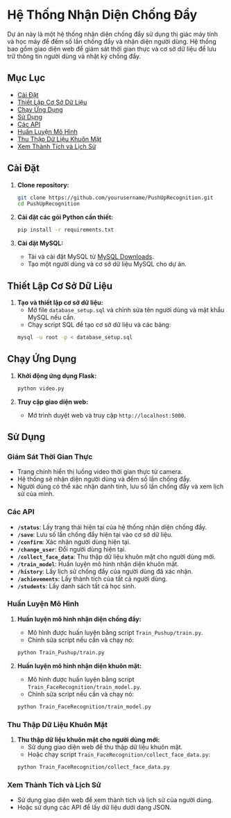 # Hệ Thống Nhận Diện Chống Đẩy

Dự án này là một hệ thống nhận diện chống đẩy sử dụng thị giác máy tính và học máy để đếm số lần chống đẩy và nhận diện người dùng. Hệ thống bao gồm giao diện web để giám sát thời gian thực và cơ sở dữ liệu để lưu trữ thông tin người dùng và nhật ký chống đẩy.

## Mục Lục
- [Cài Đặt](#cài-đặt)
- [Thiết Lập Cơ Sở Dữ Liệu](#thiết-lập-cơ-sở-dữ-liệu)
- [Chạy Ứng Dụng](#chạy-ứng-dụng)
- [Sử Dụng](#sử-dụng)
- [Các API](#các-api)
- [Huấn Luyện Mô Hình](#huấn-luyện-mô-hình)
- [Thu Thập Dữ Liệu Khuôn Mặt](#thu-thập-dữ-liệu-khuôn-mặt)
- [Xem Thành Tích và Lịch Sử](#xem-thành-tích-và-lịch-sử)

## Cài Đặt

1. **Clone repository:**
    ```sh
    git clone https://github.com/yourusername/PushUpRecognition.git
    cd PushUpRecognition
    ```

2. **Cài đặt các gói Python cần thiết:**
    ```sh
    pip install -r requirements.txt
    ```

3. **Cài đặt MySQL:**
    - Tải và cài đặt MySQL từ [MySQL Downloads](https://dev.mysql.com/downloads/installer/).
    - Tạo một người dùng và cơ sở dữ liệu MySQL cho dự án.

## Thiết Lập Cơ Sở Dữ Liệu

1. **Tạo và thiết lập cơ sở dữ liệu:**
    - Mở file `database_setup.sql` và chỉnh sửa tên người dùng và mật khẩu MySQL nếu cần.
    - Chạy script SQL để tạo cơ sở dữ liệu và các bảng:
    ```sh
    mysql -u root -p < database_setup.sql
    ```

## Chạy Ứng Dụng

1. **Khởi động ứng dụng Flask:**
    ```sh
    python video.py
    ```

2. **Truy cập giao diện web:**
    - Mở trình duyệt web và truy cập `http://localhost:5000`.

## Sử Dụng

### Giám Sát Thời Gian Thực

- Trang chính hiển thị luồng video thời gian thực từ camera.
- Hệ thống sẽ nhận diện người dùng và đếm số lần chống đẩy.
- Người dùng có thể xác nhận danh tính, lưu số lần chống đẩy và xem lịch sử của mình.

### Các API

- **`/status`**: Lấy trạng thái hiện tại của hệ thống nhận diện chống đẩy.
- **`/save`**: Lưu số lần chống đẩy hiện tại vào cơ sở dữ liệu.
- **`/confirm`**: Xác nhận người dùng hiện tại.
- **`/change_user`**: Đổi người dùng hiện tại.
- **`/collect_face_data`**: Thu thập dữ liệu khuôn mặt cho người dùng mới.
- **`/train_model`**: Huấn luyện mô hình nhận diện khuôn mặt.
- **`/history`**: Lấy lịch sử chống đẩy của người dùng đã xác nhận.
- **`/achievements`**: Lấy thành tích của tất cả người dùng.
- **`/students`**: Lấy danh sách tất cả học sinh.

### Huấn Luyện Mô Hình

1. **Huấn luyện mô hình nhận diện chống đẩy:**
    - Mô hình được huấn luyện bằng script `Train_Pushup/train.py`.
    - Chỉnh sửa script nếu cần và chạy nó:
    ```sh
    python Train_Pushup/train.py
    ```

2. **Huấn luyện mô hình nhận diện khuôn mặt:**
    - Mô hình được huấn luyện bằng script `Train_FaceRecognition/train_model.py`.
    - Chỉnh sửa script nếu cần và chạy nó:
    ```sh
    python Train_FaceRecognition/train_model.py
    ```

### Thu Thập Dữ Liệu Khuôn Mặt

1. **Thu thập dữ liệu khuôn mặt cho người dùng mới:**
    - Sử dụng giao diện web để thu thập dữ liệu khuôn mặt.
    - Hoặc chạy script `Train_FaceRecognition/collect_face_data.py`:
    ```sh
    python Train_FaceRecognition/collect_face_data.py
    ```

### Xem Thành Tích và Lịch Sử

- Sử dụng giao diện web để xem thành tích và lịch sử của người dùng.
- Hoặc sử dụng các API để lấy dữ liệu dưới dạng JSON.
